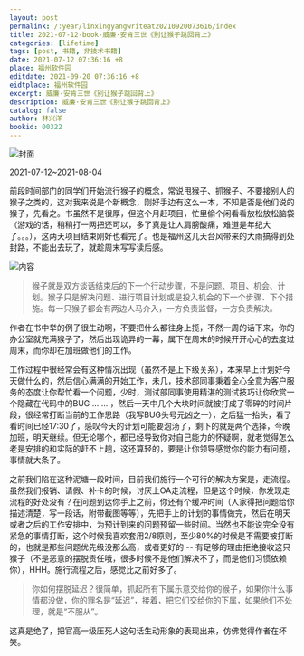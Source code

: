 ```yaml
---
layout: post
permalink: /:year/linxingyangwriteat20210920073616/index
title: 2021-07-12-book-威廉·安肯三世《别让猴子跳回背上》
categories: [lifetime]
tags: [post, 书籍, 非技术书籍]
date: 2021-07-12 07:36:16 +8
place: 福州软件园
editdate: 2021-09-20 07:36:16 +8
eidtplace: 福州软件园
excerpt: 威廉·安肯三世《别让猴子跳回背上》
description: 威廉·安肯三世《别让猴子跳回背上》
catalog: false
author: 林兴洋
bookid: 00322
---
```


![封面](https://gitee.com/linxingyang/at-2020-10-02-image/raw/master/image/T-talks/image/2021/books/brhzthbs.jpg)

2021-07-12~2021-08-04

前段时间部门的同学们开始流行猴子的概念，常说甩猴子、抓猴子、不要接别人的猴子之类的，这对我来说是个新概念，刚好手边有这么一本，不知是否是他们说的猴子，先看之。书虽然不是很厚，但这个月赶项目，忙里偷个闲看看放松放松脑袋（游戏的话，稍稍打一两把还可以，多了真是让人肩膀酸痛，难道是年纪大了。。。），这两天项目结束刚好也看完了。也是福州这几天台风带来的大雨搞得到处封路，不能出去玩了，就趁周末写写读后感。

![内容](https://gitee.com/linxingyang/at-2020-10-02-image/raw/master/image/T-talks/image/2021/books/brhzthbs-01.jpg)


> 猴子就是双方谈话结束后的下一个行动步骤，不是问题、项目、机会、计划。猴子只是解决问题、进行项目计划或是投入机会的下一个步骤、下个措施。每一只猴子都会有两边人马介入，一方负责监督，一方负责解决。

作者在书中举的例子很生动啊，不要把什么都往身上揽，不然一周的话下来，你的办公室就充满猴子了，然后出现诡异的一幕，属下在周末的时候开开心心的去度过周末，而你却在加班做他们的工作。

工作过程中很经常会有这种情况出现（虽然不是上下级关系），本来早上计划好今天做什么的，然后信心满满的开始工作，未几，技术部同事秉着全心全意为客户服务的态度让你帮忙看一个问题，少时，测试部同事使用精湛的测试技巧让你欣赏一个隐藏在代码中的BUG ... ... ，然后一天中几个大块时间就被打成了零碎的时间片段，很经常打断当前的工作思路（我写BUG头号元凶之一），之后猛一抬头，看了看时间已经17:30了，感叹今天的计划可能要泡汤了，剩下的就是两个选择，今晚加班，明天继续。但无论哪个，都已经导致你对自己能力的怀疑啊，就老觉得怎么老是安排的和实际的赶不上趟，这还算轻的，要是让你领导感觉你的能力有问题，事情就大条了。

之前我们陷在这种泥塘一段时间，目前我们施行一个可行的解决方案是，走流程。虽然我们报销、请假、补卡的时候，讨厌上OA走流程，但是这个时候，你发现走流程的好处没有？在问题到达你手上之前，你还有个缓冲时间（人家得把问题给你描述清楚，写一段话，附带截图等等），先把手上的计划的事情做完，然后在明天或者之后的工作安排中，为预计到来的问题预留一些时间。当然也不能说完全没有紧急的事情打断，这个时候我喜欢套用2/8原则，至少80%的时候是不需要被打断的，也就是那些问题优先级没那么高，或者更好的 -- 有足够的理由拒绝接收这只猴子（不是恶意的摆脱责任哦，很多时候不是他们解决不了，而是他们习惯依赖你），HHH。施行流程之后，感觉比之前好多了。



>  你如何摆脱延迟？很简单，抓起所有下属乐意交给你的猴子，如果你什么事情都没做，你的罪名是“延迟”，接着，把它们交给你的下属，如果他们不处理，就是“不服从”。

这真是绝了，把官高一级压死人这句话生动形象的表现出来，仿佛觉得作者在坏笑。

